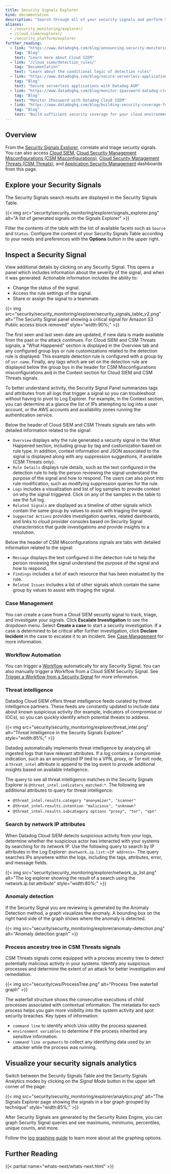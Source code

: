 ```yaml
---
title: Security Signals Explorer
kind: documentation
description: "Search through all of your security signals and perform Security Analytics"
aliases:
  - /security_monitoring/explorer/
  - /cloud_siem/explorer/
  - /security_platform/explorer
further_reading:
  - link: "https://www.datadoghq.com/blog/announcing-security-monitoring/"
    tag: "Blog"
    text: "Learn more about Cloud SIEM"
  - link: "/cloud_siem/detection_rules/"
    tag: "Documentation"
    text: "Learn about the conditional logic of detection rules"
  - link: "https://www.datadoghq.com/blog/secure-serverless-applications-with-datadog-asm/"
    tag: "Blog"
    text: "Secure serverless applications with Datadog ASM"
  - link: "https://www.datadoghq.com/blog/monitor-1password-datadog-cloud-siem/"
    tag: "Blog"
    text: "Monitor 1Password with Datadog Cloud SIEM"
  - link: "https://www.datadoghq.com/blog/building-security-coverage-for-cloud-environments/"
    tag: "Blog"
    text: "Build sufficient security coverage for your cloud environment"
---
```


## Overview

From the [Security Signals Explorer][1], correlate and triage security signals. You can also access [Cloud SIEM][2], [Cloud Security Management Misconfigurations (CSM Misconfigurations)][3], [Cloud Security Management Threats (CSM Threats)][4], and [Application Security Management][5] dashboards from this page.

## Explore your Security Signals

The Security Signals search results are displayed in the Security Signals Table.

{{< img src="security/security_monitoring/explorer/signals_explorer.png" alt="A list of generated signals on the Signals Explorer" >}}

Filter the contents of the table with the list of available facets such as `Source` and `Status`. Configure the content of your Security Signals Table according to your needs and preferences with the **Options** button in the upper right.

## Inspect a Security Signal

View additional details by clicking on any Security Signal. This opens a panel which includes information about the severity of the signal, and when it was generated.
Actionable information includes the ability to:

  - Change the status of the signal.
  - Access the rule settings of the signal.
  - Share or assign the signal to a teammate.

{{< img src="security/security_monitoring/explorer/security_signals_table_v2.png" alt="The Security Signal panel showing a critical signal for Amazon S3 Public access block removed" style="width:90%;" >}}

The first seen and last seen date are updated, if new data is made available from the past or the attack continues. For Cloud SIEM and CSM Threats signals, a "What Happened" section is displayed in the Overview tab and any configured group bys or rule customizations related to the detection rule is displayed. This example detection rule is configured with a group by of `usr.name`. Finally, any tags which are set on the detection rule are displayed below the group bys in the header for CSM Misconfigurations misconfigurations and in the Context section for Cloud SIEM and CSM Threats signals.

To better understand activity, the Security Signal Panel summarizes tags and attributes from all logs that trigger a signal so you can troubleshoot without having to pivot to Log Explorer. For example, in the Context section, you can determine at a glance the list of IPs attempting to log into a user account, or the AWS accounts and availability zones running the authentication service.

Below the header of Cloud SIEM and CSM Threats signals are tabs with detailed information related to the signal:

- `Overview` displays why the rule generated a security signal in the What Happened section, including group by tag and customization based on rule type. In addition, context information and JSON associated to the signal is displayed along with any suppression suggestions, if available (CSM Threats only).
- `Rule Details` displays rule details, such as the text configured in the detection rule to help the person reviewing the signal understand the purpose of the signal and how to respond. The users can also pivot into rule modification, such as modifying suppression queries for the rule.
- `Logs` includes a visualization and list of log samples to provide context on why the signal triggered. Click on any of the samples in the table to see the full log.
- `Related Signals` are displayed as a timeline of other signals which contain the same group by values to assist with triaging the signal.
- `Suggested Actions` provides investigation queries, related dashboards, and links to cloud provider consoles based on Security Signal characteristics that guide investigations and provide insights to a resolution.

Below the header of CSM Misconfigurations signals are tabs with detailed information related to the signal:
- `Message` displays the text configured in the detection rule to help the person reviewing the signal understand the purpose of the signal and how to respond.
- `Findings` includes a list of each resource that has been evaluated by the rule.
- `Related Issues` includes a list of other signals which contain the same group by values to assist with triaging the signal.

### Case Management

You can create a case from a Cloud SIEM security signal to track, triage, and investigate your signals. Click **Escalate Investigation** to see the dropdown menu. Select **Create a case** to start a security investigation. If a case is determined to be critical after further investigation, click **Declare Incident** in the case to escalate it to an incident. See [Case Management][6] for more information.

### Workflow Automation

You can trigger a [Workflow][7] automatically for any Security Signal. You can also manually trigger a Workflow from a Cloud SIEM Security Signal. See [Trigger a Workflow from a Security Signal][8] for more information.

### Threat intelligence

Datadog Cloud SIEM offers threat intelligence feeds curated by threat intelligence partners. These feeds are constantly updated to include data about known suspicious activity (for example, indicators of compromise or IOCs), so you can quickly identify which potential threats to address.

{{< img src="security/security_monitoring/explorer/threat_intel.png" alt="Threat Intelligence in the Security Signals Explorer" style="width:85%;" >}}

Datadog automatically implements threat intelligence by analyzing all ingested logs that have relevant attributes. If a log contains a compromise indication, such as an anonymized IP tied to a VPN, proxy, or Tor exit node, a `threat_intel` attribute is append to the log event to provide additional insights based on available intelligence.

The query to see all threat intelligence matches in the Security Signals Explorer is `@threat_intel.indicators_matched:*`. The following are additional attributes to query for threat intelligence:

* `@threat_intel.results.category "anonymizer", "scanner"`
* `@threat_intel.results.intention "malicious", "unknown"`
* `@threat_intel.results.subcategory options "proxy", "tor", "vpn"`

### Search by network IP attributes

When Datadog Cloud SIEM detects suspicious activity from your logs, determine whether the suspicious actor has interacted with your systems by searching for its network IP. Use the following query to search by IP attributes in the Log Explorer: `@network.ip.list:<IP address>`. The query searches IPs anywhere within the logs, including the tags, attributes, error, and message fields.

{{< img src="security/security_monitoring/explorer/network_ip_list.png" alt="The log explorer showing the result of a search using the network.ip.list attribute" style="width:80%;" >}}

### Anomaly detection

If the Security Signal you are reviewing is generated by the Anomaly Detection method, a graph visualizes the anomaly. A bounding box on the right hand side of the graph shows where the anomaly is detected.

  {{< img src="security/security_monitoring/explorer/anomaly-detection.png" alt="Anomaly detection graph" >}}


### Process ancestry tree in CSM Threats signals

CSM Threats signals come equipped with a process ancestry tree to detect potentially malicious activity in your systems. Identify any suspicious processes and determine the extent of an attack for better investigation and remediation.

  {{< img src="security/cws/ProcessTree.png" alt="Process Tree waterfall graph" >}}

The waterfall structure shows the consecutive executions of child processes associated with contextual information. The metadata for each process helps you gain more visibility into the system activity and spot security breaches.
Key types of information:
* `command line` to identify which Unix utility the process spawned.
* `environment variables` to determine if the process inherited any sensitive information.
* `command line arguments` to collect any identifying data used by an attacker while the process was running.


## Visualize your security signals analytics

Switch between the Security Signals Table and the Security Signals Analytics modes by clicking on the _Signal Mode_ button in the upper left corner of the page:

{{< img src="security/security_monitoring/explorer/analytics.png" alt="The Signals Explorer page showing the signals in a bar graph grouped by technique" style="width:85%;" >}}

After Security Signals are generated by the Security Rules Engine, you can graph Security Signal queries and see maximums, minimums, percentiles, unique counts, and more.

Follow the [log graphing guide][9] to learn more about all the graphing options.

## Further Reading

{{< partial name="whats-next/whats-next.html" >}}


[1]: https://app.datadoghq.com/security
[2]: https://app.datadoghq.com/security?query=%40workflow.rule.type%3A%22Log%20Detection%22
[3]: https://app.datadoghq.com/security/compliance
[4]: https://app.datadoghq.com/security?query=%40workflow.rule.type%3A%22Workload%20Security%22
[5]: https://app.datadoghq.com/security/appsec/signals?query=%40workflow.rule.type%3A%22Application%20Security%22
[6]: /monitors/case_management/
[7]: /service_management/workflows/
[8]: /service_management/workflows/trigger/#trigger-a-workflow-from-a-security-signal
[9]: /logs/explorer/analytics/?tab=timeseries
